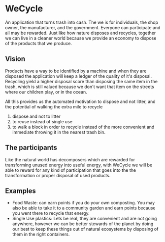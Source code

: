 # WeCycle

An application that turns trash into cash. The we is for individuals, the shop owner, the manufacturer, and the government. Everyone can participate and all may be rewarded. Just like how nature disposes and recycles, together we can live in a cleaner world because we provide an economy to dispose of the products that we produce.



## Vision

Products have a way to be identified by a machine and when they are disposed the application will keep a ledger of the quality of it's disposal. Recycling yield a higher disposal score than disposing the same item in the trash, which is still valued because we don't want that item on the streets where our children play, or in the ocean.

All this provides us the automated motivation to dispose and not litter, and the potential of walking the extra mile to recycle

1. dispose and not to litter
2. to reuse instead of single use
3. to walk a block in order to recycle instead of the more convenient and immediate throwing it in the nearest trash bin.



## The participants 

Like the natural world has decomposers which are rewarded for transforming unused energy into useful energy, with WeCycle we will be able to reward for any kind of participation that goes into the the transformation or proper disposal of used products. 



## Examples

- Food Waste: can earn points if you do your own composting. You may also be able to take it to a community garden and earn points because you went there to recycle that energy.
- Single Use plastics: Lets be real, they are convenient and are not going anywhere, however we can be better stewards of the planet by doing our best to keep these things out of natural ecosystems by disposing of them in the right containers. 